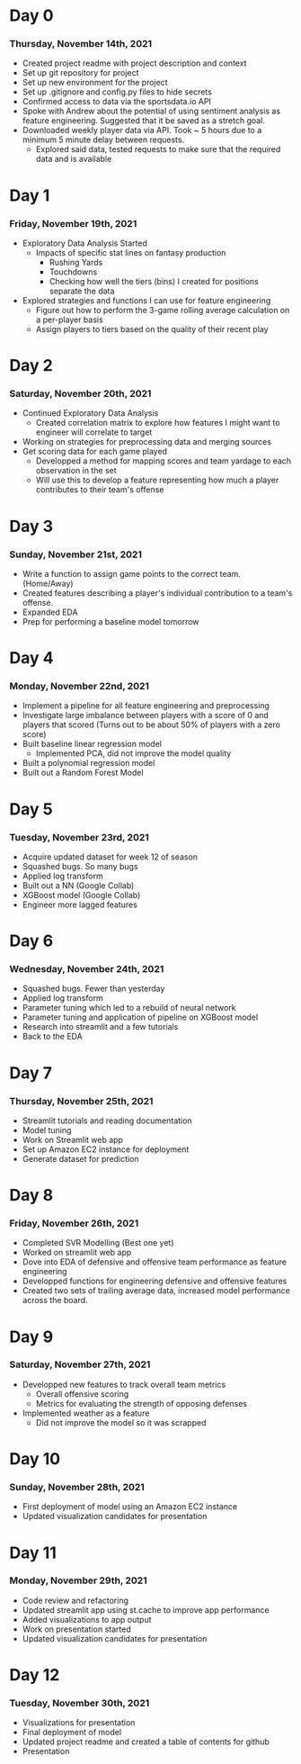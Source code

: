 # Day 0
### Thursday, November 14th, 2021

* Created project readme with project description and context
* Set up git repository for project
* Set up new environment for the project
* Set up .gitignore and config.py files to hide secrets
* Confirmed access to data via the sportsdata.io API
* Spoke with Andrew about the potential of using sentiment analysis as feature engineering.  Suggested that it be saved as a stretch goal.
* Downloaded weekly player data via API.  Took ~ 5 hours due to a minimum 5 minute delay between requests.
    * Explored said data, tested requests to make sure that the required data and is available
    
# Day 1
### Friday, November 19th, 2021

* Exploratory Data Analysis Started
    * Impacts of specific stat lines on fantasy production
        * Rushing Yards
        * Touchdowns
        * Checking how well the tiers (bins) I created for positions separate the data
* Explored strategies and functions I can use for feature engineering
    * Figure out how to perform the 3-game rolling average calculation on a per-player basis
    * Assign players to tiers based on the quality of their recent play
        
# Day 2
### Saturday, November 20th, 2021

* Continued Exploratory Data Analysis
    * Created correlation matrix to explore how features I might want to engineer will correlate to target
* Working on strategies for preprocessing data and merging sources
* Get scoring data for each game played
    * Developped a method for mapping scores and team yardage to each observation in the set
    * Will use this to develop a feature representing how much a player contributes to their team's offense
    
# Day 3
### Sunday, November 21st, 2021
 
 * Write a function to assign game points to the correct team.  (Home/Away)
 * Created features describing a player's individual contribution to a team's offense.
 * Expanded EDA
 * Prep for performing a baseline model tomorrow
 
# Day 4
### Monday, November 22nd, 2021
 
 * Implement a pipeline for all feature engineering and preprocessing
 * Investigate large imbalance between players with a score of 0 and players that scored (Turns out to be about 50% of players with a zero score)
 * Built baseline linear regression model
     * Implemented PCA, did not improve the model quality
 * Built a polynomial regression model
 * Built out a Random Forest Model
 
# Day 5
### Tuesday, November 23rd, 2021
 
 * Acquire updated dataset for week 12 of season
 * Squashed bugs.  So many bugs
 * Applied log transform
 * Built out a NN (Google Collab)
 * XGBoost model (Google Collab)
 * Engineer more lagged features
 
# Day 6
### Wednesday, November 24th, 2021
 
 * Squashed bugs.  Fewer than yesterday
 * Applied log transform
 * Parameter tuning which led to a rebuild of neural network
 * Parameter tuning and application of pipeline on XGBoost model
 * Research into streamlit and a few tutorials
 * Back to the EDA
 
 
 # Day 7
 ### Thursday, November 25th, 2021
 
 * Streamlit tutorials and reading documentation
 * Model tuning
 * Work on Streamlit web app
 * Set up Amazon EC2 instance for deployment
 * Generate dataset for prediction
 
 
# Day 8
### Friday, November 26th, 2021
 
 * Completed SVR Modelling (Best one yet)
 * Worked on streamlit web app
 * Dove into EDA of defensive and offensive team performance as feature engineering
 * Developped functions for engineering defensive and offensive features
 * Created two sets of trailing average data, increased model performance across the board.

 
# Day 9
### Saturday, November 27th, 2021

* Developped new features to track overall team metrics
    * Overall offensive scoring
    * Metrics for evaluating the strength of opposing defenses
* Implemented weather as a feature
    * Did not improve the model so it was scrapped
    
# Day 10
### Sunday, November 28th, 2021

* First deployment of model using an Amazon EC2 instance
* Updated visualization candidates for presentation


# Day 11
### Monday, November 29th, 2021

* Code review and refactoring
* Updated streamlit app using st.cache to improve app performance
* Added visualizations to app output
* Work on presentation started
* Updated visualization candidates for presentation

# Day 12
### Tuesday, November 30th, 2021

* Visualizations for presentation
* Final deployment of model
* Updated project readme and created a table of contents for github
* Presentation

